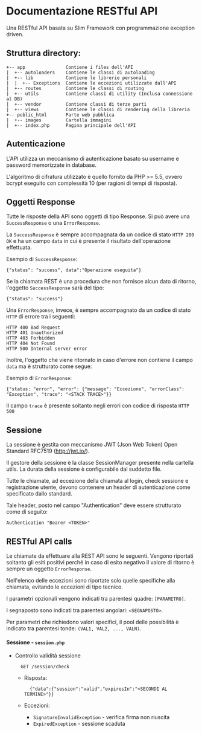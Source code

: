 # Documentazione RESTful API

Una RESTful API basata su Slim Framework con programmazione exception driven.

## Struttura directory:

```
+-- app               Contiene i files dell'API
|  +-- autoloaders    Contiene le classi di autoloading
|  +-- lib            Contiene le librerie personali
|  |  +-- Exceptions  Contiene le eccezioni utilizzate dall'API
|  +-- routes         Contiene le classi di routing
|  +-- utils          Contiene classi di utility (Inclusa connessione al DB)
|  +-- vendor         Contiene classi di terze parti
|  +-- views          Contiene le classi di rendering della libreria
+-- public_html       Parte web pubblica
|  +-- images         Cartella immagini
|  +-- index.php      Pagina principale dell'API
```

## Autenticazione

L'API utilizza un meccanismo di autenticazione basato su username e password memorizzate in database.

L'algoritmo di cifratura utilizzato è quello fornito da PHP >= 5.5, ovvero bcrypt eseguito con complessità 10
(per ragioni di tempi di risposta).


## Oggetti Response

Tutte le risposte della API sono oggetti di tipo Response. Si può avere una `SuccessResponse` o una `ErrorResponse`.

La `SuccessResponse` è sempre accompagnata da un codice di stato `HTTP 200 OK` e ha un campo `data` in cui è presente
il risultato dell'operazione effettuata.

Esempio di `SuccessResponse`:

```
{"status": "success", data":"Operazione eseguita"}
```

Se la chiamata REST è una procedura che non fornisce alcun dato di ritorno, l'oggetto `SuccessResponse` sarà del tipo:

```
{"status": "success"}
```

Una `ErrorResponse`, invece, è sempre accompagnato da un codice di stato `HTTP` di errore tra i seguenti:

```
HTTP 400 Bad Request
HTTP 401 Unauthorized
HTTP 403 Forbidden
HTTP 404 Not Found
HTTP 500 Internal server error
```

Inoltre, l'oggetto che viene ritornato in caso d'errore non contiene il campo `data` ma è strutturato come segue:

Esempio di `ErrorResponse`:

```
{"status: "error", "error": {"message": "Eccezione", "errorClass": "Exception", "trace": "<STACK TRACE>"}}
```

Il campo `trace` è presente soltanto negli errori con codice di risposta `HTTP 500`


## Sessione

La sessione è gestita con meccanismo JWT (Json Web Token) Open Standard RFC7519 (http://jwt.io/).

Il gestore della sessione è la classe SessionManager presente nella cartella utils. La durata della sessione è configurabile dal suddetto file.

Tutte le chiamate, ad eccezione della chiamata al login, check sessione e registrazione utente, devono contenere un header di autenticazione come specificato dallo standard.

Tale header, posto nel campo "Authentication" deve essere strutturato come di seguito:

```
Authentication "Bearer <TOKEN>"
```

## RESTful API calls

Le chiamate da effettuare alla REST API sono le seguenti. Vengono riportati soltanto gli esiti positivi perché in caso di esito negativo il valore di ritorno è sempre un oggetto `ErrorResponse`.

Nell'elenco delle eccezioni sono riportate solo quelle specifiche alla chiamata, evitando le eccezioni di tipo tecnico.

I parametri opzionali vengono indicati tra parentesi quadre: `[PARAMETRO]`.

I segnaposto sono indicati tra parentesi angolari: `<SEGNAPOSTO>`.

Per parametri che richiedono valori specifici, il pool delle possibilità è indicato tra parentesi tonde: `(VAL1, VAL2, ..., VALN)`.

#### Sessione - `session.php`

* Controllo validità sessione

		GET /session/check

	* Risposta:

			{"data":{"session":"valid","expiresIn":"<SECONDI AL TERMINE>"}}

	* Eccezioni:

		* `SignatureInvalidException` - verifica firma non riuscita
		* `ExpiredException` - sessione scaduta
